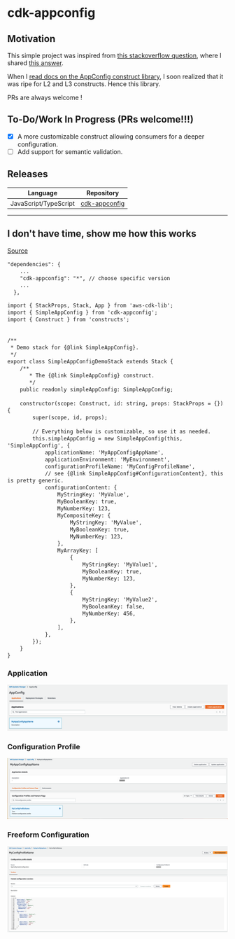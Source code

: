 # cdk-appconfig

## Motivation 
This simple project was inspired from [this stackoverflow question](https://stackoverflow.com/questions/67579029/aws-cdk-lambda-appconfig-typescript-example-please/74724158#74724158), where I shared [this answer](https://stackoverflow.com/a/74724158). 

When I [read docs on the AppConfig construct library](https://docs.aws.amazon.com/cdk/api/v2/docs/aws-cdk-lib.aws_appconfig-readme.html), I soon realized that it was ripe for L2 and L3 constructs. Hence this library. 

PRs are always welcome ! 

## To-Do/Work In Progress (PRs welcome!!!)
- [x] A more customizable construct allowing consumers for a deeper configuration.
- [ ] Add support for semantic validation.

## Releases
|Language|Repository
|--------|-----------
|JavaScript/TypeScript|[cdk-appconfig](https://www.npmjs.com/package/cdk-appconfig)

---

## I don't have time, show me how this works

[Source](https://github.com/JoeNonExotic/appconfig-demo)

```
"dependencies": {
    ...
    "cdk-appconfig": "*", // choose specific version 
    ...
  },
```

```
import { StackProps, Stack, App } from 'aws-cdk-lib';
import { SimpleAppConfig } from 'cdk-appconfig';
import { Construct } from 'constructs';


/**
 * Demo stack for {@link SimpleAppConfig}.
 */
export class SimpleAppConfigDemoStack extends Stack {
    /**
       * The {@link SimpleAppConfig} construct.
       */
    public readonly simpleAppConfig: SimpleAppConfig;

    constructor(scope: Construct, id: string, props: StackProps = {}) {
        super(scope, id, props);

        // Everything below is customizable, so use it as needed.
        this.simpleAppConfig = new SimpleAppConfig(this, 'SimpleAppConfig', {
            applicationName: 'MyAppConfigAppName',
            applicationEnvironment: 'MyEnvironment',
            configurationProfileName: 'MyConfigProfileName',
            // see {@link SimpleAppConfig#ConfigurationContent}, this is pretty generic.
            configurationContent: {
                MyStringKey: 'MyValue',
                MyBooleanKey: true,
                MyNumberKey: 123,
                MyCompositeKey: {
                    MyStringKey: 'MyValue',
                    MyBooleanKey: true,
                    MyNumberKey: 123,
                },
                MyArrayKey: [
                    {
                        MyStringKey: 'MyValue1',
                        MyBooleanKey: true,
                        MyNumberKey: 123,
                    },
                    {
                        MyStringKey: 'MyValue2',
                        MyBooleanKey: false,
                        MyNumberKey: 456,
                    },
                ],
            },
        });
    }
}
```

### Application
![](/docs/demo-application.png)

### Configuration Profile
![](/docs/demo-config-profile.png)

### Freeform Configuration
![](/docs/demo-freeform-config.png)

